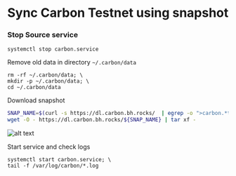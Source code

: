# Sync Carbon Testnet using snapshot 


### Stop Source service

`systemctl stop carbon.service`  

Remove old data in directory `~/.carbon/data`

```
rm -rf ~/.carbon/data; \
mkdir -p ~/.carbon/data; \
cd ~/.carbon/data
```

Download snapshot  
```bash
SNAP_NAME=$(curl -s https://dl.carbon.bh.rocks/  | egrep -o ">carbon.*tar" | tr -d ">"); \
wget -O - https://dl.carbon.bh.rocks/${SNAP_NAME} | tar xf -
```
![alt text](https://github.com/blockhunters-org/cosmos-snapshots/blob/main/2021-01-20_14-19.png?raw=true)

Start service and check logs  
```
systemctl start carbon.service; \
tail -f /var/log/carbon/*.log
```
